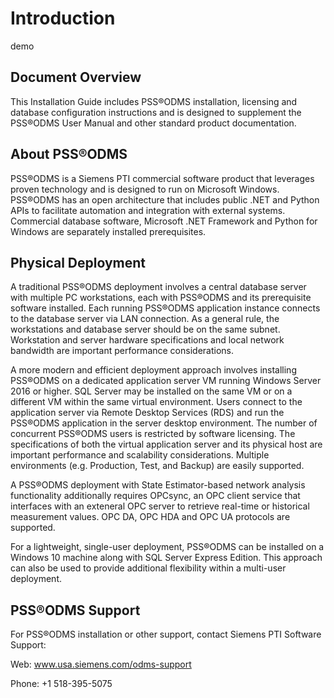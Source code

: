 # Introduction

demo

## Document Overview

This Installation Guide includes PSS®ODMS installation, licensing and
database configuration instructions and is designed to supplement the
PSS®ODMS User Manual and other standard product documentation.

## About PSS®ODMS

PSS®ODMS is a Siemens PTI commercial software product that leverages
proven technology and is designed to run on Microsoft Windows. PSS®ODMS
has an open architecture that includes public .NET and Python APIs to
facilitate automation and integration with external systems. Commercial
database software, Microsoft .NET Framework and Python for Windows are
separately installed prerequisites.

## Physical Deployment

A traditional PSS®ODMS deployment involves a central database server
with multiple PC workstations, each with PSS®ODMS and its prerequisite
software installed. Each running PSS®ODMS application instance connects
to the database server via LAN connection. As a general rule, the
workstations and database server should be on the same subnet.
Workstation and server hardware specifications and local network
bandwidth are important performance considerations.

A more modern and efficient deployment approach involves installing
PSS®ODMS on a dedicated application server VM running Windows Server
2016 or higher. SQL Server may be installed on the same VM or on a
different VM within the same virtual environment. Users connect to the
application server via Remote Desktop Services (RDS) and run the
PSS®ODMS application in the server desktop environment. The number of
concurrent PSS®ODMS users is restricted by software licensing. The
specifications of both the virtual application server and its physical
host are important performance and scalability considerations. Multiple
environments (e.g. Production, Test, and Backup) are easily supported.

A PSS®ODMS deployment with State Estimator-based network analysis
functionality additionally requires OPCsync, an OPC client service that
interfaces with an exteneral OPC server to retrieve real-time or
historical measurement values. OPC DA, OPC HDA and OPC UA protocols are
supported.

For a lightweight, single-user deployment, PSS®ODMS can be installed on
a Windows 10 machine along with SQL Server Express Edition. This
approach can also be used to provide additional flexibility within a
multi-user deployment.

## PSS®ODMS Support

For PSS®ODMS installation or other support, contact Siemens PTI Software
Support:

Web: www.usa.siemens.com/odms-support

Phone: +1 518-395-5075
